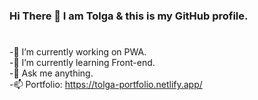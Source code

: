### Hi There 👋 I am Tolga & this is my GitHub profile.
#
-🔭 I’m currently working on PWA. <br />
-🌱 I’m currently learning Front-end. <br />
-💬 Ask me anything. <br />
-📫 Portfolio: https://tolga-portfolio.netlify.app/ <br />

